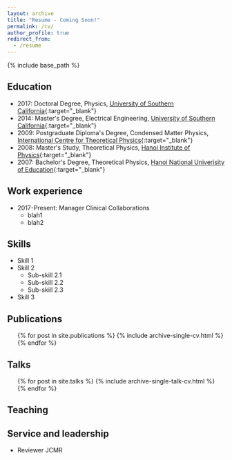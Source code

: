 ```yaml
---
layout: archive
title: "Resume - Coming Soon!"
permalink: /cv/
author_profile: true
redirect_from:
  - /resume
---
```


{% include base_path %}

Education
------
+ 2017: Doctoral Degree, Physics, [University of Southern California](https://www.usc.edu/){:target="_blank"}
+ 2014: Master's Degree, Electrical Engineering, [University of Southern California](https://www.usc.edu/){:target="_blank"}
+ 2009: Postgraduate Diploma's Degree, Condensed Matter Physics, [International Centre for Theoretical Physics](https://www.ictp.it/){:target="_blank"}
+ 2008: Master's Study, Theoretical Physics, [Hanoi Institute of Physics](https://www.iop.vast.ac.vn/index.php?slang=en){:target="_blank"}
+ 2007: Bachelor's Degree, Theoretical Physics, [Hanoi National Univerisity of Education](http://english.hnue.edu.vn/){:target="_blank"}

Work experience
------
* 2017-Present: Manager Clinical Collaborations
  * blah1
  * blah2
  
Skills
------
* Skill 1
* Skill 2
  * Sub-skill 2.1
  * Sub-skill 2.2
  * Sub-skill 2.3
* Skill 3

Publications
------
  <ul>{% for post in site.publications %}
    {% include archive-single-cv.html %}
  {% endfor %}</ul>
  
Talks
------
  <ul>{% for post in site.talks %}
    {% include archive-single-talk-cv.html %}
  {% endfor %}</ul>
  
Teaching
------

  
Service and leadership
------
* Reviewer JCMR
